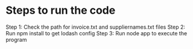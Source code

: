 # Steps to run the code

Step 1: Check the path for invoice.txt and suppliernames.txt files
Step 2: Run npm install to get lodash config
Step 3: Run node app to execute the program

